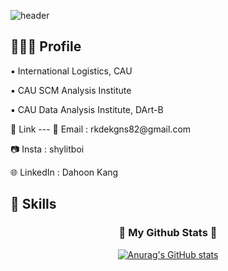 ![header](https://capsule-render.vercel.app/api?type=Blur&height=250&section=header&text=shylitBoi's%20Hub&fontSize=90&color=auto)

🧑🏻‍💻 Profile
---
▪️ International Logistics, CAU

▪️  CAU SCM Analysis Institute

▪️ CAU Data Analysis Institute, DArt-B

</div>
🔗 Link
---
📩 Email : rkdekgns82@gmail.com

📷 Insta : shylitboi

🌐 LinkedIn : Dahoon Kang

🚀 Skills
---


<h3 align="center">👾 My Github Stats 👾</h3>
<div align="center">

[![Anurag's GitHub stats](https://github-readme-stats.vercel.app/api?username=shylitBoi&hide_title=true&show_icons=true&include_all_commits=true&disable_animations=true&theme=ocean_dark)](https://github.com/anuraghazra/github-readme-stats)
</div>

